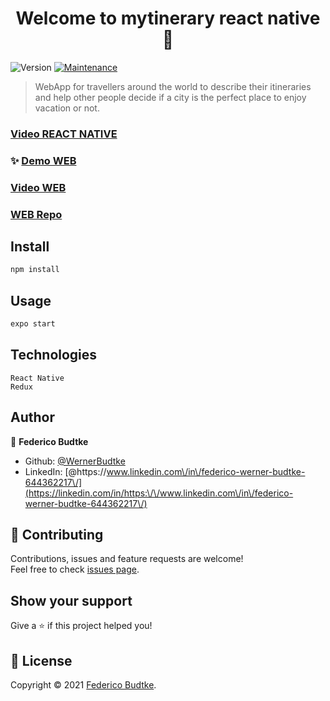 <h1 align="center">Welcome to mytinerary react native 👋</h1>
<p>
  <img alt="Version" src="https://img.shields.io/badge/version-1.0.0-blue.svg?cacheSeconds=2592000" />
  <a href="https://github.com/WernerBudtke/mytinerary-budtke/graphs/commit-activity" target="_blank">
    <img alt="Maintenance" src="https://img.shields.io/badge/Maintained%3F-yes-green.svg" />
  </a>
</p>

> WebApp for travellers around the world to describe their itineraries and help other people decide if a city is the perfect place to enjoy vacation or not.
### [Video REACT NATIVE](https://www.youtube.com/watch?v=coX5zn_GAyM)
### ✨ [Demo WEB](https://mytinerary-budtke.herokuapp.com/)
### [Video WEB](https://www.youtube.com/watch?v=3mt5EXRBIhM)
### [WEB Repo](https://github.com/WernerBudtke/mytinerary-budtke)

## Install

```sh
npm install
```

## Usage

```sh
expo start
```
## Technologies
```
React Native
Redux
```
## Author

👤 **Federico Budtke**

* Github: [@WernerBudtke](https://github.com/WernerBudtke)
* LinkedIn: [@https:\/\/www.linkedin.com\/in\/federico-werner-budtke-644362217\/](https://linkedin.com/in/https:\/\/www.linkedin.com\/in\/federico-werner-budtke-644362217\/)

## 🤝 Contributing

Contributions, issues and feature requests are welcome!<br />Feel free to check [issues page](https://github.com/WernerBudtke/mytinerary-budtke/issues).

## Show your support

Give a ⭐️ if this project helped you!

## 📝 License

Copyright © 2021 [Federico Budtke](https://github.com/WernerBudtke).<br />
